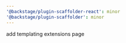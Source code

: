 ```yaml
---
'@backstage/plugin-scaffolder-react': minor
'@backstage/plugin-scaffolder': minor
---
```


add templating extensions page

